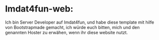 # Imdat4fun-web:

Ich bin Server Developer auf Imdat4fun, und habe diese template mit hilfe von Bootstrapmade gemacht, ich würde euch bitten, mich und den genannten Hoster zu erwähen, wenn ihr diese website nutzt.
